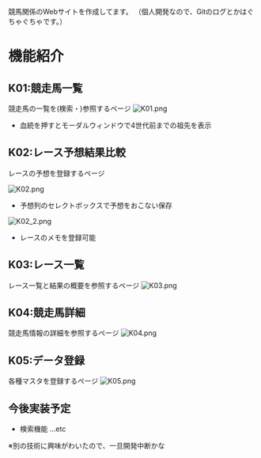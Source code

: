 競馬関係のWebサイトを作成してます。
（個人開発なので、Gitのログとかはぐちゃぐちゃです。）

# 機能紹介
## K01:競走馬一覧
競走馬の一覧を(検索・)参照するページ
![K01.png](https://qiita-image-store.s3.ap-northeast-1.amazonaws.com/0/526202/303eea3e-44e1-7b86-f9ca-af3724293b07.png)
- 血統を押すとモーダルウィンドウで4世代前までの祖先を表示

## K02:レース予想結果比較
レースの予想を登録するページ

![K02.png](https://qiita-image-store.s3.ap-northeast-1.amazonaws.com/0/526202/76da36df-45eb-2f13-ca0a-9a75fdc1163a.png)
- 予想列のセレクトボックスで予想をおこない保存

![K02_2.png](https://qiita-image-store.s3.ap-northeast-1.amazonaws.com/0/526202/5d03ad16-09ac-a42c-6900-b97b2a5fea8c.png)
- レースのメモを登録可能

## K03:レース一覧
レース一覧と結果の概要を参照するページ
![K03.png](https://qiita-image-store.s3.ap-northeast-1.amazonaws.com/0/526202/5757a5ea-0ddc-43ca-2ff1-d45deadc13fe.png)

## K04:競走馬詳細
競走馬情報の詳細を参照するページ
![K04.png](https://qiita-image-store.s3.ap-northeast-1.amazonaws.com/0/526202/f342bedf-744b-022f-be61-e4ef0cb55eca.png)

## K05:データ登録
各種マスタを登録するページ
![K05.png](https://qiita-image-store.s3.ap-northeast-1.amazonaws.com/0/526202/3cfde2a1-b9ac-d9fb-2fb2-574907b42ddb.png)

## 今後実装予定
- 検索機能
...etc

※別の技術に興味がわいたので、一旦開発中断かな